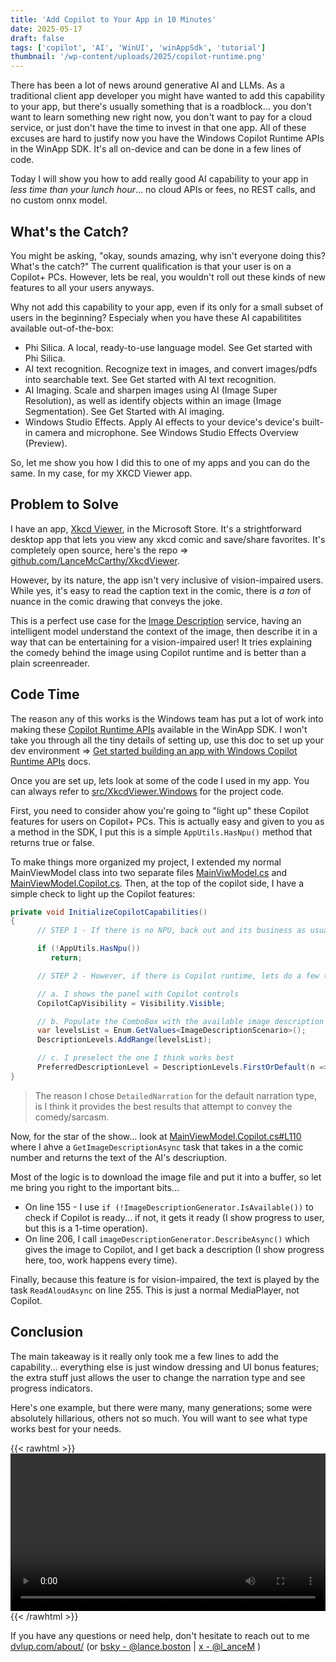 ```yaml
---
title: 'Add Copilot to Your App in 10 Minutes'
date: 2025-05-17
draft: false
tags: ['copilot', 'AI', 'WinUI', 'winAppSdk', 'tutorial']
thumbnail: '/wp-content/uploads/2025/copilot-runtime.png'
---
```


There has been a lot of news around generative AI and LLMs. As a traditional client app developer you might have wanted to add this capability to your app, but there's usually something that is a roadblock... you don't want to learn something new right now, you don't want to pay for a cloud service, or just don't have the time to invest in that one app. All of these excuses are hard to justify now you have the Windows Copilot Runtime APIs in the WinApp SDK. It's all on-device and can be done in a few lines of code.

Today I will show you how to add really good AI capability to your app in _less time than your lunch hour_... no cloud APIs or fees, no REST calls, and no custom onnx model. 

## What's the Catch?

You might be asking, "okay, sounds amazing, why isn't everyone doing this? What's the catch?" The current qualification is that your user is on a Copilot+ PCs. However, lets be real, you wouldn't roll out these kinds of new features to all your users anyways. 

Why not add this capability to your app, even if its only for a small subset of users in the beginning? Especialy when you have these AI capabilitites available out-of-the-box:

- Phi Silica. A local, ready-to-use language model. See Get started with Phi Silica.
- AI text recognition. Recognize text in images, and convert images/pdfs into searchable text. See Get started with AI text recognition.
- AI Imaging. Scale and sharpen images using AI (Image Super Resolution), as well as identify objects within an image (Image Segmentation). See Get Started with AI imaging.
- Windows Studio Effects. Apply AI effects to your device's device's built-in camera and microphone. See Windows Studio Effects Overview (Preview).

So, let me show you how I did this to one of my apps and you can do the same. In my case, for my XKCD Viewer app.

## Problem to Solve

I have an app, [Xkcd Viewer](https://apps.microsoft.com/detail/9PMCKHT7M93P?hl=en-us&gl=US&ocid=pdpshare), in the Microsoft Store. It's a strightforward desktop app that lets you view any xkcd comic and save/share favorites. It's completely open source, here's the repo => [github.com/LanceMcCarthy/XkcdViewer](https://github.com/LanceMcCarthy/XkcdViewer).

However, by its nature, the app isn't very inclusive of vision-impaired users. While yes, it's easy to read the caption text in the comic, there is *a ton* of nuance in the comic drawing that conveys the joke. 

This is a perfect use case for the [Image Description](https://learn.microsoft.com/en-us/windows/ai/apis/imaging#what-can-i-do-with-image-description) service, having an intelligent model understand the context of the image, then describe it in a way that can be entertaining for a vision-impaired user! It tries explaining the comedy behind the image using Copilot runtime and is better than a plain screenreader.

## Code Time

The reason any of this works is the Windows team has put a lot of work into making these [Copilot Runtime APIs](https://learn.microsoft.com/en-us/windows/ai/apis/) available in the WinApp SDK. I won't take you through all the tiny details of setting up, use this doc to set up your dev environment => [Get started building an app with Windows Copilot Runtime APIs](https://learn.microsoft.com/en-us/windows/ai/apis/get-started?tabs=winget%2Cwinui) docs.

Once you are set up, lets look at some of the code I used in my app. You can always refer to [src/XkcdViewer.Windows](https://github.com/LanceMcCarthy/XkcdViewer/tree/main/src/XkcdViewer.Windows) for the project code.

First, you need to consider ahow you're going to "light up" these Copilot features for users on Copilot+ PCs. This is actually easy and given to you as a method in the SDK, I put this is a simple `AppUtils.HasNpu()` method that returns true or false.

To make things more organized my project, I extended my normal MainViewModel class into two separate files [MainViwModel.cs](https://github.com/LanceMcCarthy/XkcdViewer/blob/main/src/XkcdViewer.Windows/MainViewModel.cs) and [MainViewModel.Copilot.cs](https://github.com/LanceMcCarthy/XkcdViewer/blob/main/src/XkcdViewer.Windows/MainViewModel.Copilot.cs). Then, at the top of the copilot side, I have a simple check to light up the Copilot features:

```csharp
private void InitializeCopilotCapabilities()
{
      // STEP 1 - If there is no NPU, back out and its business as usual.

      if (!AppUtils.HasNpu())
         return;

      // STEP 2 - However, if there is Copilot runtime, lets do a few things...

      // a. I shows the panel with Copilot controls
      CopilotCapVisibility = Visibility.Visible;

      // b. Populate the ComboBox with the available image description levels (the fault
      var levelsList = Enum.GetValues<ImageDescriptionScenario>();
      DescriptionLevels.AddRange(levelsList);

      // c. I preselect the one I think works best
      PreferredDescriptionLevel = DescriptionLevels.FirstOrDefault(n => n == ImageDescriptionScenario.DetailedNarration);
}
```
> The reason I chose `DetailedNarration` for the default narration type, is I think it provides the best results that attempt to convey the comedy/sarcasm.

Now, for the star of the show... look at [MainViewModel.Copilot.cs#L110](https://github.com/LanceMcCarthy/XkcdViewer/blob/d42038f3cbcaf2f62bb93857822e41a709f11ceb/src/XkcdViewer.Windows/MainViewModel.Copilot.cs#L110) where I ahve a `GetImageDescriptionAsync` task that takes in a the comic number and returns the text of the AI's descriuption.

Most of the logic is to download the image file and put it into a buffer, so let me bring you right to the important bits...

- On line 155 - I use `if (!ImageDescriptionGenerator.IsAvailable())` to check if Copilot is ready... if not, it gets it ready (I show progress to user, but this is a 1-time operation).
- On line 206, I call `imageDescriptionGenerator.DescribeAsync()` which gives the image to Copilot, and I get back a description (I show progress here, too, work happens every time).

Finally, because this feature is for vision-impaired, the text is played by the task `ReadAloudAsync` on line 255. This is just a normal MediaPlayer, not Copilot.

## Conclusion

The main takeaway is it really only took me a few lines to add the capability... everything else is just window dressing and UI bonus features; the extra stuff just allows the user to change the narration type and see progress indicators.

Here's one example, but there were many, many generations; some were absolutely hillarious, others not so much. You will want to see what type works best for your needs.

{{< rawhtml >}} 
<video width=100% controls autoplay>
    <source src="/static/wp-content/uploads/2025/copilot_explains_xkcd.mp4" type="video/mp4">
    Your browser does not support the video tag.  
</video>
{{< /rawhtml >}}

If you have any questions or need help, don't hesitate to reach out to me [dvlup.com/about/](https://dvlup.com/page/about/) (or [bsky - @lance.boston](https://bsky.app/profile/lance.boston) | [x - @l_anceM](https://x.com/l_anceM) )
